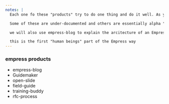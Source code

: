 ```yaml
---
notes: |
  Each one fo these "products" try to do one thing and do it well. As you can imagine the first one is a blog. (list them all)

  Some of these are under-documented and others are essentially alpha "products" but every one of them is being used in production in some way. We can talk through the architecture of an Empress product by taking a look at empress-blog

  we will also use empress-blog to explain the arcitecture of an Empress product.

  this is the first "human beings" part of the Empress way
---
```


### empress products

- empress-blog
- Guidemaker
- open-slide
- field-guide
- training-buddy
- rfc-process
